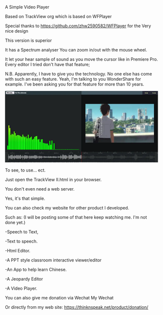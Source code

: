 A Simple Video Player 

Based on TrackView org which is based on WFPlayer

Special thanks to https://github.com/zhw2590582/WFPlayer for the Very nice design

This version is superior

It has a Spectrum analyser
You can zoom in/out with the mouse wheel.

It let your hear sample of sound as you move the cursor like in Premiere Pro.
Every editor I tried don't have that feature;

N.B. Apparently, I have to give you the technology. No one else has come with such an easy feature. 
Yeah, I'm talking to you WonderShare for example. I've been asking you for that feature for more than 10 years.

<img src="https://github.com/DCWizard/TrackView-II/blob/main/img/TrackView%20II.webp">



To see, to use... ect.

Just open the TrackView II.html in your browser.

You don't even need a web server.



Yes, it's that simple.

You can also check my website for other product I developed.

Such as:
(I will be posting some of that here keep watching me. I'm not done yet.)

-Speech to Text,

-Text to speech.

-Html Editor.

-A PPT style classroom interactive viewer/editor

-An App to help learn Chinese.

-A Jeopardy Editor

-A Video Player.

You can also give me donation via Wechat My Wechat

Or directly from my web site: https://thinknspeak.net/product/donation/

